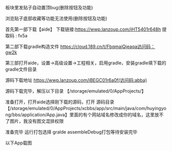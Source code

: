 板块里发贴子自动置顶bug(删除按钮及功能)

浏览贴子底部收藏等功能无法使用(删除按钮及功能)

首先第一部下载【aide】
下载链接:https://wwp.lanzoup.com/iHT5401r648h  提取码 : fx5a

第二部下载gradle构造文件
https://cloud.189.cn/t/FbqmaiQjeaqa访问码：gw2k

第三部打开aide，设置->高级设置->工程相关，启用gradle，安装gradle填下载的gradle文件目录

源码下载地址
https://wwp.lanzoup.com/iBEGC01r6a0f(访问码:abba)

源码下载完毕，解压以下目录
【/storage/emulated/0/AppProjects/】

准备打开，打开aide选择刚下载的源码，打开
源码目录【/storage/emulated/0/AppProjects/xcbbs/app/src/main/java/com/huyingyong/bbs/application/App.java】里面的有个网站域名修改成你的域名，这里放不了图片，我没有图文混排权限

准备完毕
运行打包选择 gralde assembleDebug打包等待安装完毕

以下App载图